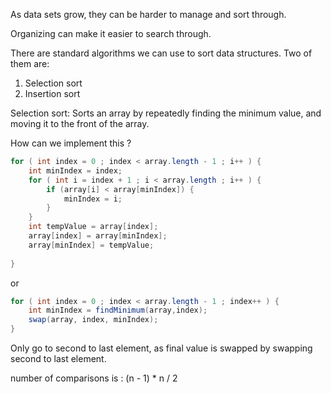 As data sets grow, they can be harder to manage and sort through.

Organizing can make it easier to search through.

There are standard algorithms we can use to sort data structures. Two of them are:
1. Selection sort
2. Insertion sort

Selection sort:
	Sorts an array by repeatedly finding the minimum value, and moving it to the front of the array. 

How can we implement this ? 
```java
for ( int index = 0 ; index < array.length - 1 ; i++ ) { 
	int minIndex = index;
	for ( int i = index + 1 ; i < array.length ; i++ ) {
		if (array[i] < array[minIndex]) {
			minIndex = i; 
		}
	}
	int tempValue = array[index];
	array[index] = array[minIndex];
	array[minIndex] = tempValue;
	
}
```

or
```java
for ( int index = 0 ; index < array.length - 1 ; index++ ) { 
	int minIndex = findMinimum(array,index);
	swap(array, index, minIndex);
}
```
Only go to second to last element, as final value is swapped by swapping second to last element. 

number of comparisons is : (n - 1) * n / 2 

